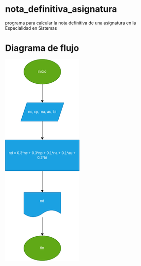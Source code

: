 # nota_definitiva_asignatura
programa para calcular la nota definitiva de una asignatura en la Especialidad en Sistemas

# Diagrama de flujo
![Diagrama de flujo](diagrama.png "Diagrama de flujo")